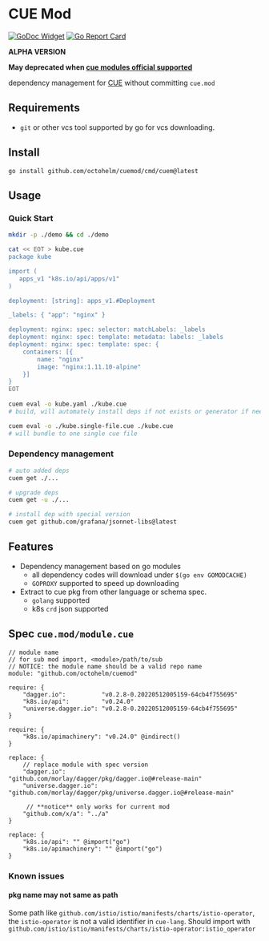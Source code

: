 # CUE Mod

[![GoDoc Widget](https://godoc.org/github.com/octohelm/cuemod?status.svg)](https://pkg.go.dev/github.com/octohelm/cuemod)
[![Go Report Card](https://goreportcard.com/badge/github.com/octohelm/cuemod)](https://goreportcard.com/report/github.com/octohelm/cuemod)

**ALPHA VERSION**

**May deprecated when [cue modules official supported](https://github.com/cue-lang/cue/issues/851)**

dependency management for [CUE](https://cuelang.org/) without committing `cue.mod`

## Requirements

* `git` or other vcs tool supported by go for vcs downloading.

## Install

```shell
go install github.com/octohelm/cuemod/cmd/cuem@latest
```

## Usage

### Quick Start

```bash 
mkdir -p ./demo && cd ./demo

cat << EOT > kube.cue
package kube

import (
   apps_v1 "k8s.io/api/apps/v1"
)

deployment: [string]: apps_v1.#Deployment

_labels: { "app": "nginx" }

deployment: nginx: spec: selector: matchLabels: _labels
deployment: nginx: spec: template: metadata: labels: _labels
deployment: nginx: spec: template: spec: {
	containers: [{
		name: "nginx"
		image: "nginx:1.11.10-alpine"
	}]
}
EOT
 
cuem eval -o kube.yaml ./kube.cue
# build, will automately install deps if not exists or generator if needed.

cuem eval -o ./kube.single-file.cue ./kube.cue
# will bundle to one single cue file
```

### Dependency management

```bash
# auto added deps
cuem get ./...

# upgrade deps
cuem get -u ./...

# install dep with special version
cuem get github.com/grafana/jsonnet-libs@latest
```

## Features

* Dependency management based on go modules
    * all dependency codes will download under `$(go env GOMODCACHE)`
    * `GOPROXY` supported to speed up downloading
* Extract to cue pkg from other language or schema spec.
    * `golang` supported
    * k8s `crd` json supported

## Spec `cue.mod/module.cue`

```cue
// module name
// for sub mod import, <module>/path/to/sub
// NOTICE: the module name should be a valid repo name
module: "github.com/octohelm/cuemod"

require: {
	"dagger.io":          "v0.2.8-0.20220512005159-64cb4f755695" 
	"k8s.io/api":         "v0.24.0" 
	"universe.dagger.io": "v0.2.8-0.20220512005159-64cb4f755695"
}

require: {
	"k8s.io/apimachinery": "v0.24.0" @indirect() 
}

replace: {
	// replace module with spec version
	"dagger.io":          "github.com/morlay/dagger/pkg/dagger.io@#release-main"
	"universe.dagger.io": "github.com/morlay/dagger/pkg/universe.dagger.io@#release-main"
	
	 // **notice** only works for current mod
    "github.com/x/a": "../a"
}

replace: {
	"k8s.io/api": "" @import("go")
	"k8s.io/apimachinery": "" @import("go")
}

```

### Known issues

#### pkg name may not same as path

Some path like `github.com/istio/istio/manifests/charts/istio-operator`, the `istio-operator` is not a valid identifier
in `cue-lang`. Should import with `github.com/istio/istio/manifests/charts/istio-operator:istio_operator`
